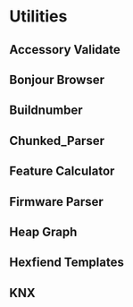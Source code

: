 # Utilities

## Accessory Validate

## Bonjour Browser

## Buildnumber

## Chunked_Parser

## Feature Calculator

## Firmware Parser

## Heap Graph

## Hexfiend Templates

## KNX


